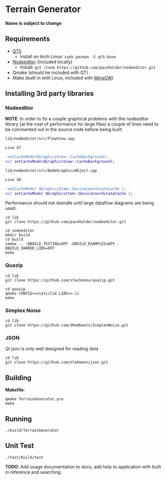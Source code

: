 # Terrain Generator

**Name is subject to change**

## Requirements

- [QT5](https://www.qt.io/download)
    - Install on Arch Linux: `sudo pacman -S qt5-base`
- [Nodeeditor](https://github.com/paceholder/nodeeditor) (included locally)
    - Install: `git clone https://github.com/paceholder/nodeeditor.git`
- Qmake (should be included with QT)
- Make (built in with Linux, included with [MingGW](http://mingw.org/))

## Installing 3rd party libraries

### Nodeeditor

**NOTE**: In order to fix a couple graphical problems with the nodeeditor library (at the cost of performance for large files) a couple of lines need to be commented out in the source code before being built:

```diff
lib/nodeeditor/src/FlowView.cpp

Line 47

-setCacheMode(QGraphicsView::CacheBackground);
+// setCacheMode(QGraphicsView::CacheBackground);
```

```diff
lib/nodeeditor/src/NodeGraphicsObject.cpp

Line 38

-setCacheMode( QGraphicsItem::DeviceCoordinateCache );
+// setCacheMode( QGraphicsItem::DeviceCoordinateCache );
```

Performance should not dwindle until large dataflow diagrams are being used.

```shell
cd lib
git clone https://github.com/paceholder/nodeeditor.git

cd nodeeditor
mkdir build
cd build
cmake .. -DBUILD_TESTING=OFF -DBUILD_EXAMPLES=OFF -DBUILD_SHARED_LIBS=OFF
make
```

### Quazip

```shell
cd lib
git clone https://github.com/stachenov/quazip.git

cd quazip
qmake CONFIG+=staticlib LIBS+=-lz
make
```

### Simplex Noise

```shell
cd lib
git clone https://github.com/SRombauts/SimplexNoise.git
```

### JSON

Qt json is only well designed for reading data

```shell
cd lib
git clone https://github.com/nlohmann/json.git
```

## Building

**Makefile**:

```shell
qmake TerrainGenerator.pro
make
```

## Running

```shell
./build/TerrainGenerator
```

## Unit Test

```shell
./test/build/test
```

**TODO**: Add usage documentation to docs, add help to application with built in reference and searching.